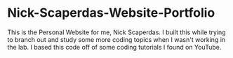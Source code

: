 # Nick-Scaperdas-Website-Portfolio

This is the Personal Website for me, Nick Scaperdas. 
I built this while trying to branch out and study some more coding topics when I wasn't working in the lab. 
I based this code off of some coding tutorials I found on YouTube. 
